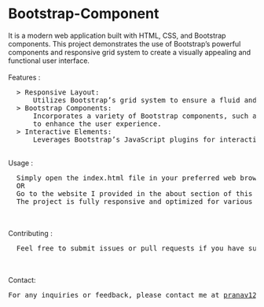 # Bootstrap-Component
It is a modern web application built with HTML, CSS, and Bootstrap components. This project demonstrates the use of Bootstrap’s powerful components and responsive grid system to create a visually appealing and functional user interface.
<br><br>
Features : <br>
<pre>
  > Responsive Layout: 
      Utilizes Bootstrap’s grid system to ensure a fluid and adaptable design that looks great on all devices.
  > Bootstrap Components:
      Incorporates a variety of Bootstrap components, such as navigation bars, cards, modals, and buttons,<br>      to enhance the user experience.
  > Interactive Elements:
      Leverages Bootstrap’s JavaScript plugins for interactive features like carousels, navbars, and more.
</pre>
<br>
Usage : 
<pre>
  Simply open the index.html file in your preferred web browser to see the TinDog site in action.
  OR
  Go to the website I provided in the about section of this repository.
  The project is fully responsive and optimized for various screen sizes.
</pre>
<br><br>
Contributing : 
<pre>
  Feel free to submit issues or pull requests if you have suggestions or improvements. Contributions are welcome! 
</pre>
<br><br>
Contact: 
<pre>
For any inquiries or feedback, please contact me at <a href="mailto:pranav12340987@gmail.com">pranav12340987@gmail.com</a>.
</pre>
